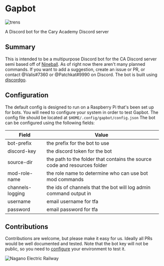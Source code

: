 # Gapbot

![trens](https://i.kym-cdn.com/photos/images/newsfeed/000/712/191/17f.gif)

A Discord bot for the Cary Academy Discord server

## Summary
This is intended to be a multipurpose Discord bot for the CA Discord server semi based off of [Nineball](https://github.com/morzack/nineball).
As of right now there aren't many planned commands.
If you want to add a suggestion, create an issue or PR, or contact @Valis#7360 or @Patchkat#9990 on Discord.
The bot is built using [discordgo](https://github.com/bwmarrin/discordgo).

## Configuration
The default config is designed to run on a Raspberry Pi that's been set up for bots.
You will need to configure your system in order to test Gapbot.
The config file should be located at `$HOME/.config/gapbot/config.json`
The bot can be configured using the following fields:

| Field | Value |
| --- | --- |
| bot-prefix | the prefix for the bot to use |
| discord-key | the discord token for the bot |
| source-dir | the path to the folder that contains the source code and resources folder |
| mod-role-name | the role name to determine who can use bot mod commands |
| channels-logging | the ids of channels that the bot will log admin command output in |
| username | email username for tfa |
| password | email password for tfa |

## Contributions
Contributions are welcome, but please make it easy for us.
Ideally all PRs would be well documented and tested.
Note that the bot key will not be public, so you need to [configure](#configuration) your environment to test it.


![Nagano Electric Railway](https://upload.wikimedia.org/wikipedia/commons/thumb/9/99/Nagaden_E1_at_Shinano-takehara.png/640px-Nagaden_E1_at_Shinano-takehara.png)

